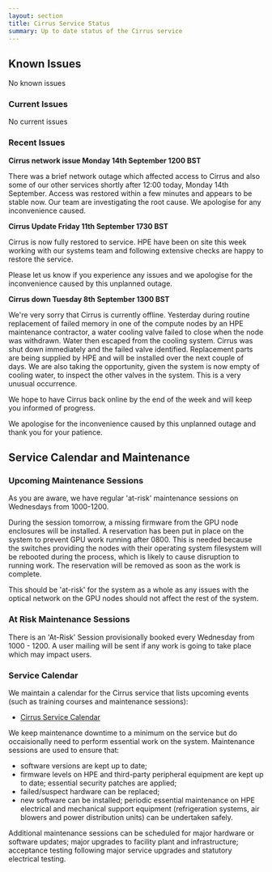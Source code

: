 ```yaml
---
layout: section
title: Cirrus Service Status
summary: Up to date status of the Cirrus service
---
```


## Known Issues
No known issues

### Current Issues

No current issues

### Recent Issues

**Cirrus network issue Monday 14th September 1200 BST**

There was a brief network outage which affected access to Cirrus and also some of our other services shortly after 12:00 today, Monday 14th September.
Access was restored within a few minutes and appears to be stable now. Our team are investigating the root cause. We apologise for any inconvenience caused.

**Cirrus Update Friday 11th September 1730 BST**

Cirrus is now fully restored to service. HPE have been on site this week working with our systems team and following extensive checks are happy to restore the service.

Please let us know if you experience any issues and we apologise for the inconvenience caused by this unplanned outage.

**Cirrus down Tuesday 8th September 1300 BST**

We're very sorry that Cirrus is currently offline. Yesterday during routine replacement of failed memory in one of the compute nodes by an HPE maintenance contractor, a water cooling valve failed to close when the node was withdrawn. Water then escaped from the cooling system. Cirrus was shut down immediately and the failed valve identified. Replacement parts are being supplied by HPE and will be installed over the next couple of days. We are also taking the opportunity, given the system is now empty of cooling water, to inspect the other valves in the system. This is a very unusual occurrence.

We hope to have Cirrus back online by the end of the week and will keep you informed of progress.

We apologise for the inconvenience caused by this unplanned outage and thank you for your patience.


## Service Calendar and Maintenance

### Upcoming Maintenance Sessions

As you are aware, we have regular 'at-risk' maintenance sessions on Wednesdays from 1000-1200. 

During the session tomorrow, a missing firmware from the GPU node enclosures will be installed. A reservation has been put in place on the system to prevent GPU work running after 0800. This is needed because the switches providing the nodes with their operating system filesystem will be rebooted during the process, which is likely to cause disruption to running work. The reservation will be removed as soon as the work is complete.

This should be 'at-risk' for the system as a whole as any issues with the optical network on the GPU nodes should not affect the rest of the system.

### At Risk Maintenance Sessions

There is an 'At-Risk' Session provisionally booked every Wednesday from 1000 - 1200. 
A user mailing will be sent if any work is going to take place which may impact users.

### Service Calendar

We maintain a calendar for the Cirrus service that lists upcoming events (such
as training courses and maintenance sessions):

- [Cirrus Service Calendar](calendar.html)

We keep maintenance downtime to a minimum on the service but do occaisionally
need to perform essential work on the system. Maintenance sessions are used to 
ensure that:

* software versions are kept up to date;
* firmware levels on HPE and third-party peripheral equipment are kept up to date;
essential security patches are applied;
* failed/suspect hardware can be replaced;
* new software can be installed;
periodic essential maintenance on HPE electrical and mechanical support equipment (refrigeration systems, air blowers and power distribution units) can be undertaken safely.

Additional maintenance sessions can be scheduled for major hardware or software updates; major upgrades to facility plant and infrastructure; acceptance testing following major service upgrades and statutory electrical testing.

